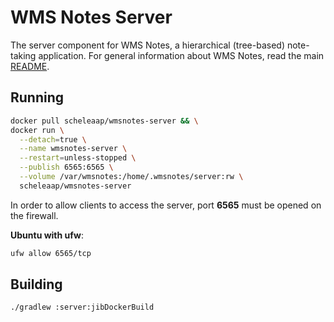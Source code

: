 # WMS Notes Server

The server component for WMS Notes, a hierarchical (tree-based) note-taking application.
For general information about WMS Notes, read the main [README](../README.md).


## Running

```bash
docker pull scheleaap/wmsnotes-server && \
docker run \
  --detach=true \
  --name wmsnotes-server \
  --restart=unless-stopped \
  --publish 6565:6565 \
  --volume /var/wmsnotes:/home/.wmsnotes/server:rw \
  scheleaap/wmsnotes-server
```

In order to allow clients to access the server, port **6565** must be opened on the firewall.

**Ubuntu with ufw**:
```bash
ufw allow 6565/tcp
```


## Building

```bash
./gradlew :server:jibDockerBuild
```
